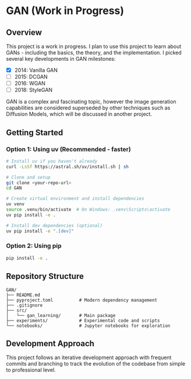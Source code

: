 # GAN (Work in Progress)

## Overview

This project is a work in progress.
I plan to use this project to learn about GANs - including the basics, the theory, and the implementation.
I picked several key developments in GAN milestones:

- [x] 2014: Vanilla GAN
- [ ] 2015: DCGAN
- [ ] 2016: WGAN
- [ ] 2018: StyleGAN

GAN is a complex and fascinating topic, however the image generation capabilities are considered superseded by other techniques such as Diffusion Models, which will be discussed in another project.


## Getting Started

### Option 1: Using uv (Recommended - faster)
```bash
# Install uv if you haven't already
curl -LsSf https://astral.sh/uv/install.sh | sh

# Clone and setup
git clone <your-repo-url>
cd GAN

# Create virtual environment and install dependencies
uv venv
source .venv/bin/activate  # On Windows: .venv\Scripts\activate
uv pip install -e .

# Install dev dependencies (optional)
uv pip install -e ".[dev]"
```

### Option 2: Using pip
```bash
pip install -e .
```

## Repository Structure

```
GAN/
├── README.md
├── pyproject.toml          # Modern dependency management
├── .gitignore
├── src/
│   └── gan_learning/       # Main package
├── experiments/            # Experimental code and scripts
└── notebooks/              # Jupyter notebooks for exploration
```

## Development Approach

This project follows an iterative development approach with frequent commits and branching to track the evolution of the codebase from simple to professional level.
